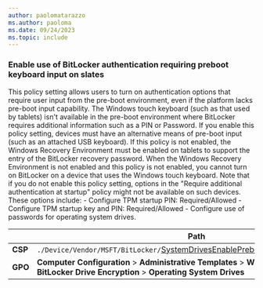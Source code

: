 ```yaml
---
author: paolomatarazzo
ms.author: paoloma
ms.date: 09/24/2023
ms.topic: include
---
```


### Enable use of BitLocker authentication requiring preboot keyboard input on slates

This policy setting allows users to turn on authentication options that require user input from the pre-boot environment, even if the platform lacks pre-boot input capability. The Windows touch keyboard (such as that used by tablets) isn't available in the pre-boot environment where BitLocker requires additional information such as a PIN or Password. If you enable this policy setting, devices must have an alternative means of pre-boot input (such as an attached USB keyboard). If this policy is not enabled, the Windows Recovery Environment must be enabled on tablets to support the entry of the BitLocker recovery password. When the Windows Recovery Environment is not enabled and this policy is not enabled, you cannot turn on BitLocker on a device that uses the Windows touch keyboard. Note that if you do not enable this policy setting, options in the "Require additional authentication at startup" policy might not be available on such devices. These options include:  - Configure TPM startup PIN: Required/Allowed  - Configure TPM startup key and PIN: Required/Allowed  - Configure use of passwords for operating system drives.

|  | Path |
|--|--|
| **CSP** | `./Device/Vendor/MSFT/BitLocker/`[SystemDrivesEnablePrebootInputProtectorsOnSlates](/windows/client-management/mdm/bitlocker-csp#systemdrivesenableprebootinputprotectorsonslates) |
| **GPO** | **Computer Configuration** > **Administrative Templates** > **Windows Components** > **BitLocker Drive Encryption** > **Operating System Drives** |
